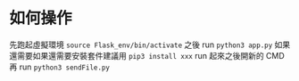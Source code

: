 # 如何操作
先跑起虛擬環境
`source Flask_env/bin/activate`
之後 run `python3 app.py`
如果還需要如果還需要安裝套件建議用 `pip3 install xxx`
run 起來之後開新的 CMD 再 run `python3 sendFile.py`
